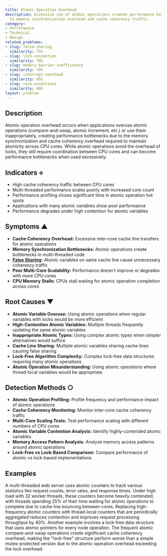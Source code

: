 ```yaml
---
title: Atomic Operation Overhead
description: Excessive use of atomic operations creates performance bottlenecks due
  to memory synchronization overhead and cache coherency traffic.
category:
- Performance
- Technical
- Design
related_problems:
- slug: false-sharing
  similarity: 75%
- slug: lock-contention
  similarity: 70%
- slug: memory-barrier-inefficiency
  similarity: 70%
- slug: interrupt-overhead
  similarity: 65%
- slug: race-conditions
  similarity: 60%
layout: problem
---
```


## Description

Atomic operation overhead occurs when applications overuse atomic operations (compare-and-swap, atomic increment, etc.) or use them inappropriately, creating performance bottlenecks due to the memory synchronization and cache coherency overhead required to maintain atomicity across CPU cores. While atomic operations avoid the overhead of locks, they still require coordination between CPU cores and can become performance bottlenecks when used excessively.

## Indicators ⟡

- High cache coherency traffic between CPU cores
- Multi-threaded performance scales poorly with increased core count
- Performance profiling shows significant time in atomic operation hot spots
- Applications with many atomic variables show poor performance
- Performance degrades under high contention for atomic variables

## Symptoms ▲

- **Cache Coherency Overhead:** Excessive inter-core cache line transfers for atomic operations
- **Memory Synchronization Bottlenecks:** Atomic operations create bottlenecks in multi-threaded code
- **[False Sharing](false-sharing.md):** Atomic variables on same cache line cause unnecessary coherency traffic
- **Poor Multi-Core Scalability:** Performance doesn't improve or degrades with more CPU cores
- **CPU Memory Stalls:** CPUs stall waiting for atomic operation completion across cores

## Root Causes ▼

- **Atomic Variable Overuse:** Using atomic operations when regular variables with locks would be more efficient
- **High-Contention Atomic Variables:** Multiple threads frequently updating the same atomic variables
- **Inappropriate Atomic Types:** Using complex atomic types when simpler alternatives would suffice
- **Cache Line Sharing:** Multiple atomic variables sharing cache lines causing false sharing
- **Lock-Free Algorithm Complexity:** Complex lock-free data structures requiring many atomic operations
- **Atomic Operation Misunderstanding:** Using atomic operations where thread-local variables would be appropriate

## Detection Methods ○

- **Atomic Operation Profiling:** Profile frequency and performance impact of atomic operations
- **Cache Coherency Monitoring:** Monitor inter-core cache coherency traffic
- **Multi-Core Scaling Tests:** Test performance scaling with different numbers of CPU cores
- **Atomic Variable Contention Analysis:** Identify highly-contended atomic variables
- **Memory Access Pattern Analysis:** Analyze memory access patterns around atomic operations
- **Lock-Free vs Lock-Based Comparison:** Compare performance of atomic vs lock-based implementations

## Examples

A multi-threaded web server uses atomic counters to track various statistics like request counts, error rates, and response times. Under high load with 32 worker threads, these counters become heavily contended, with threads spending 25% of their time waiting for atomic operations to complete due to cache line bouncing between cores. Replacing high-frequency atomic counters with thread-local counters that are periodically aggregated reduces contention and improves request processing throughput by 40%. Another example involves a lock-free data structure that uses atomic pointers for every node operation. The frequent atomic compare-and-swap operations create significant cache coherency overhead, making the "lock-free" structure perform worse than a simple mutex-protected version due to the atomic operation overhead exceeding the lock overhead.